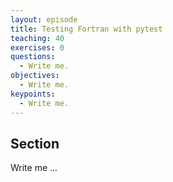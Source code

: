 ```yaml
---
layout: episode
title: Testing Fortran with pytest
teaching: 40
exercises: 0
questions:
  - Write me.
objectives:
  - Write me.
keypoints:
  - Write me.
---
```


## Section

Write me ...
